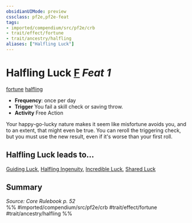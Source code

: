 ```yaml
---
obsidianUIMode: preview
cssclass: pf2e,pf2e-feat
tags:
- imported/compendium/src/pf2e/crb
- trait/effect/fortune
- trait/ancestry/halfling
aliases: ["Halfling Luck"]
---
```

# Halfling Luck  [F](chapter-9-playing-the-game.md#Actions "Free Action") *Feat 1*  
[fortune](fortune.md)  [halfling](halfling.md)  

- **Frequency**: once per day
- **Trigger** You fail a skill check or saving throw.
- **Activity** Free Action

Your happy-go-lucky nature makes it seem like misfortune avoids you, and to an extent, that might even be true. You can reroll the triggering check, but you must use the new result, even if it's worse than your first roll.

## Halfling Luck leads to...

[Guiding Luck](guiding-luck.md), [Halfling Ingenuity](halfling-ingenuity-locg.md), [Incredible Luck](incredible-luck-locg.md), [Shared Luck](shared-luck-locg.md)

## Summary

*Source: Core Rulebook p. 52*  
%% #imported/compendium/src/pf2e/crb #trait/effect/fortune #trait/ancestry/halfling %%